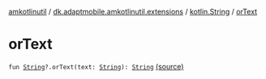 [amkotlinutil](../../index.md) / [dk.adaptmobile.amkotlinutil.extensions](../index.md) / [kotlin.String](index.md) / [orText](./or-text.md)

# orText

`fun `[`String`](https://kotlinlang.org/api/latest/jvm/stdlib/kotlin/-string/index.html)`?.orText(text: `[`String`](https://kotlinlang.org/api/latest/jvm/stdlib/kotlin/-string/index.html)`): `[`String`](https://kotlinlang.org/api/latest/jvm/stdlib/kotlin/-string/index.html) [(source)](https://github.com/adaptmobile-organization/amkotlinutil/tree/master/amkotlinutil/src/main/java/dk/adaptmobile/amkotlinutil/extensions/StringExtensions.kt#L88)